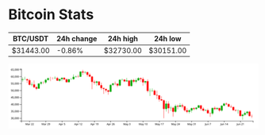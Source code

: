 # Bitcoin Stats

BTC/USDT|24h change|24h high|24h low|
|---|---|---|---|
|$31443.00|-0.86%|$32730.00|$30151.00|

<img src="./chart.svg">
